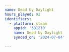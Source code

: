 ```yaml
---
name: Dead by Daylight
hours_played: 92
identifiers:
  - platform: steam
    appid: '381210'
    name: Dead by Daylight
    synced_on: '2024-07-04'

---
```

